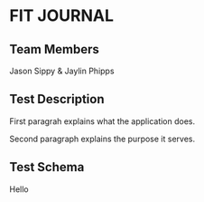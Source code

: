 # FIT JOURNAL <img scr="https://user-images.githubusercontent.com/38664109/39373841-75bc7304-4a0e-11e8-9495-72894185c224.png" width="48">

## Team Members
Jason Sippy & Jaylin Phipps

## Test Description
First paragrah explains what the application does.

Second paragraph explains the purpose it serves.

## Test Schema
Hello
